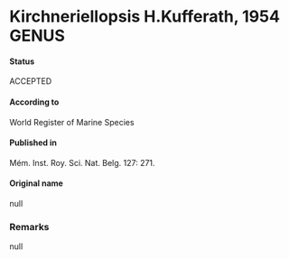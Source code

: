 # Kirchneriellopsis H.Kufferath, 1954 GENUS

#### Status
ACCEPTED

#### According to
World Register of Marine Species

#### Published in
Mém. Inst. Roy. Sci. Nat. Belg. 127: 271.

#### Original name
null

### Remarks
null